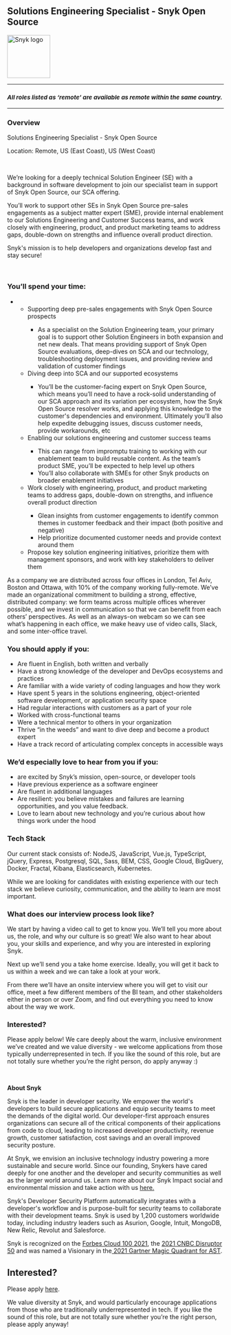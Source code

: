 Solutions Engineering Specialist - Snyk Open Source
---

<img src="https://res.cloudinary.com/snyk/image/upload/v1537345894/press-kit/brand/logo-black.png" width="100" alt="Snyk logo" />

<hr>
<h3><em><strong><sub>All roles listed as ‘remote’ are available as remote within the same country.</sub></strong></em></h3>
<hr>
<h3><strong>Overview</strong></h3>
<p><span style="font-weight: 400;">Solutions Engineering Specialist - Snyk Open Source</span></p>
<p><span style="font-weight: 400;">Location: Remote, US (East Coast), US (West Coast)</span></p>
<p>&nbsp;</p>
<p><span style="font-weight: 400;">We’re looking for a deeply technical Solution Engineer (SE) with a background in software development to join our specialist team in support of Snyk Open Source, our SCA offering.&nbsp;</span></p>
<p><span style="font-weight: 400;">You’ll work to support other SEs in Snyk Open Source pre-sales engagements as a subject matter expert (SME), provide internal enablement to our Solutions Engineering and Customer Success teams, and work closely with engineering, product, and product marketing teams to address gaps, double-down on strengths and influence overall product direction.</span></p>
<p><span style="font-weight: 400;">Snyk's mission is to help developers and organizations develop fast and stay secure!</span></p>
<p>&nbsp;</p>
<h3><strong>You’ll spend your time:</strong></h3>
<ul>
<li style="font-weight: 400;">
<ul>
<li style="font-weight: 400;"><span style="font-weight: 400;">Supporting deep pre-sales engagements with Snyk Open Source prospects</span></li>
<ul>
<li style="font-weight: 400;"><span style="font-weight: 400;">As a specialist on the Solution Engineering team, your primary goal is to support other Solution Engineers in both expansion and net new deals. That means providing support of Snyk Open Source evaluations, deep-dives on SCA and our technology, troubleshooting deployment issues, and providing review and validation of customer findings</span></li>
</ul>
</ul>
<ul>
<li style="font-weight: 400;"><span style="font-weight: 400;">Diving deep into SCA and our supported ecosystems&nbsp;</span></li>
<ul>
<li style="font-weight: 400;"><span style="font-weight: 400;">You’ll be the customer-facing expert on Snyk Open Source, which means you’ll need to have a rock-solid understanding of our SCA approach and its variation per ecosystem, how the Snyk Open Source resolver works, and applying this knowledge to the customer's dependencies and environment. Ultimately you’ll also help expedite debugging issues, discuss customer needs, provide workarounds, etc</span></li>
</ul>
</ul>
<ul>
<li style="font-weight: 400;"><span style="font-weight: 400;">Enabling our solutions engineering and customer success teams&nbsp;</span></li>
<ul>
<li style="font-weight: 400;"><span style="font-weight: 400;">This can range from impromptu training to working with our enablement team to build reusable content. As the team’s product SME, you’ll be expected to help level up others</span></li>
<li style="font-weight: 400;"><span style="font-weight: 400;">You’ll also collaborate with SMEs for other Snyk products on broader enablement initiatives</span></li>
</ul>
</ul>
<ul>
<li style="font-weight: 400;"><span style="font-weight: 400;">Work closely with engineering, product, and product marketing teams to address gaps, double-down on strengths, and influence overall product direction</span></li>
<ul>
<li style="font-weight: 400;"><span style="font-weight: 400;">Glean insights from customer engagements to identify common themes in customer feedback and their impact (both positive and negative)</span></li>
<li style="font-weight: 400;"><span style="font-weight: 400;">Help prioritize documented customer needs and provide context around them</span></li>
</ul>
<li style="font-weight: 400;"><span style="font-weight: 400;">Propose key solution engineering initiatives, prioritize them with management sponsors, and work with key stakeholders to deliver them&nbsp;</span></li>
</ul>
</li>
</ul>
<p><span style="font-weight: 400;">As a company we are distributed across four offices in London, Tel Aviv, Boston and Ottawa, with 10% of the company working fully-remote. We’ve made an organizational commitment to building a strong, effective, distributed company: we form teams across multiple offices wherever possible, and we invest in communication so that we can benefit from each others’ perspectives. As well as an always-on webcam so we can see what’s happening in each office, we make heavy use of video calls, Slack, and some inter-office travel.</span></p>
<h3><strong>You should apply if you:</strong></h3>
<ul>
<li style="font-weight: 400;"><span style="font-weight: 400;">Are fluent in English, both written and verbally</span></li>
<li style="font-weight: 400;"><span style="font-weight: 400;">Have a strong knowledge of the developer and DevOps ecosystems and practices</span></li>
<li style="font-weight: 400;"><span style="font-weight: 400;">Are familiar with a wide variety of coding languages and how they work</span></li>
<li style="font-weight: 400;"><span style="font-weight: 400;">Have spent 5 years in the solutions engineering, object-oriented software development, or application security space</span></li>
<li style="font-weight: 400;"><span style="font-weight: 400;">Had regular interactions with customers as a part of your role</span></li>
<li style="font-weight: 400;"><span style="font-weight: 400;">Worked with cross-functional teams</span></li>
<li style="font-weight: 400;"><span style="font-weight: 400;">Were a technical mentor to others in your organization</span></li>
<li style="font-weight: 400;"><span style="font-weight: 400;">Thrive “in the weeds” and want to dive deep and become a product expert</span></li>
<li style="font-weight: 400;"><span style="font-weight: 400;">Have a track record of articulating complex concepts in accessible ways</span></li>
</ul>
<h3><strong>We’d especially love to hear from you if you:</strong></h3>
<ul>
<li>are excited by Snyk’s mission, open-source, or developer tools</li>
<li style="font-weight: 400;"><span style="font-weight: 400;">Have previous experience as a software engineer</span></li>
<li style="font-weight: 400;"><span style="font-weight: 400;">Are fluent in additional languages</span></li>
<li style="font-weight: 400;"><span style="font-weight: 400;">Are resilient: you believe mistakes and failures are learning opportunities, and you value feedback.</span></li>
<li style="font-weight: 400;"><span style="font-weight: 400;">Love to learn about new technology and you’re curious about how things work under the hood</span></li>
</ul>
<h3><strong>Tech Stack</strong></h3>
<p><span style="font-weight: 400;">Our current stack consists of: NodeJS, JavaScript, Vue.js, TypeScript, jQuery, Express, Postgresql, SQL, Sass, BEM, CSS, Google Cloud, BigQuery, Docker, Fractal, Kibana, Elasticsearch, Kubernetes.</span></p>
<p><span style="font-weight: 400;">While we are looking for candidates with existing experience with our tech stack we believe curiosity, communication, and the ability to learn are most important.</span></p>
<h3><strong>What does our interview process look like?</strong></h3>
<p><span style="font-weight: 400;">We start by having a video call to get to know you. We’ll tell you more about us, the role, and why our culture is so great! We also want to hear about you, your skills and experience, and why you are interested in exploring Snyk.&nbsp;</span></p>
<p><span style="font-weight: 400;">Next up we’ll send you a take home exercise. Ideally, you will get it back to us within a week and we can take a look at your work.</span></p>
<p><span style="font-weight: 400;">From there we’ll have an onsite interview where you will get to visit our office, meet a few different members of the BI team, and other stakeholders either in person or over Zoom, and find out everything you need to know about the way we work.&nbsp;</span></p>
<h3><strong>Interested?</strong></h3>
<p><span style="font-weight: 400;">Please apply below! We care deeply about the warm, inclusive environment we’ve created and we value diversity - we welcome applications from those typically underrepresented in tech. If you like the sound of this role, but are not totally sure whether you’re the right person, do apply anyway :)</span></p>
<p>&nbsp;</p><div class="content-conclusion"><p><strong>About Snyk</strong></p>
<p><span style="font-weight: 400;">Snyk is the leader in developer security. We empower the world's developers to build secure applications and equip security teams to meet the demands of the digital world. Our developer-first approach ensures organizations can secure all of the critical components of their applications from code to cloud, leading to increased developer productivity, revenue growth, customer satisfaction, cost savings and an overall improved security posture.&nbsp;</span></p>
<p><span style="font-weight: 400;">At Snyk, we envision an inclusive technology industry powering a more sustainable and secure world.</span> <span style="font-weight: 400;">Since our founding, Snykers have cared deeply for one another and the developer and security communities as well as the larger world around us. Learn more about our Snyk Impact social and environmental mission and take action with us </span><a href="https://snyk.io/about/snyk-impact/"><span style="font-weight: 400;">here.</span></a></p>
<p><span style="font-weight: 400;">Snyk's Developer Security Platform automatically integrates with a developer's workflow and is purpose-built for security teams to collaborate with their development teams. Snyk is used by 1,200 customers worldwide today, including industry leaders such as Asurion, Google, Intuit, MongoDB, New Relic, Revolut and Salesforce.</span></p>
<p><span style="font-weight: 400;">Snyk is recognized on the </span><a href="https://www.forbes.com/cloud100/#6f24b5ba5f94"><span style="font-weight: 400;">Forbes Cloud 100 2021</span></a><span style="font-weight: 400;">, the </span><a href="https://www.cnbc.com/2021/05/25/these-are-the-2021-cnbc-disruptor-50-companies.html"><span style="font-weight: 400;">2021 CNBC Disruptor 50</span></a><span style="font-weight: 400;"> and was named a Visionary in the</span><a href="https://snyk.io/blog/snyk-visionary-2021-gartner-magic-quadrant-for-ast/"><span style="font-weight: 400;"> 2021 Gartner Magic Quadrant for AST</span></a><span style="font-weight: 400;">.</span></p></div>

Interested?
---

Please apply [here](https://boards.greenhouse.io/snyk/jobs/6005164002#app).

We value diversity at Snyk, and would particularly encourage applications from those who are traditionally underrepresented in tech.
If you like the sound of this role, but are not totally sure whether you’re the right person, please apply anyway!
